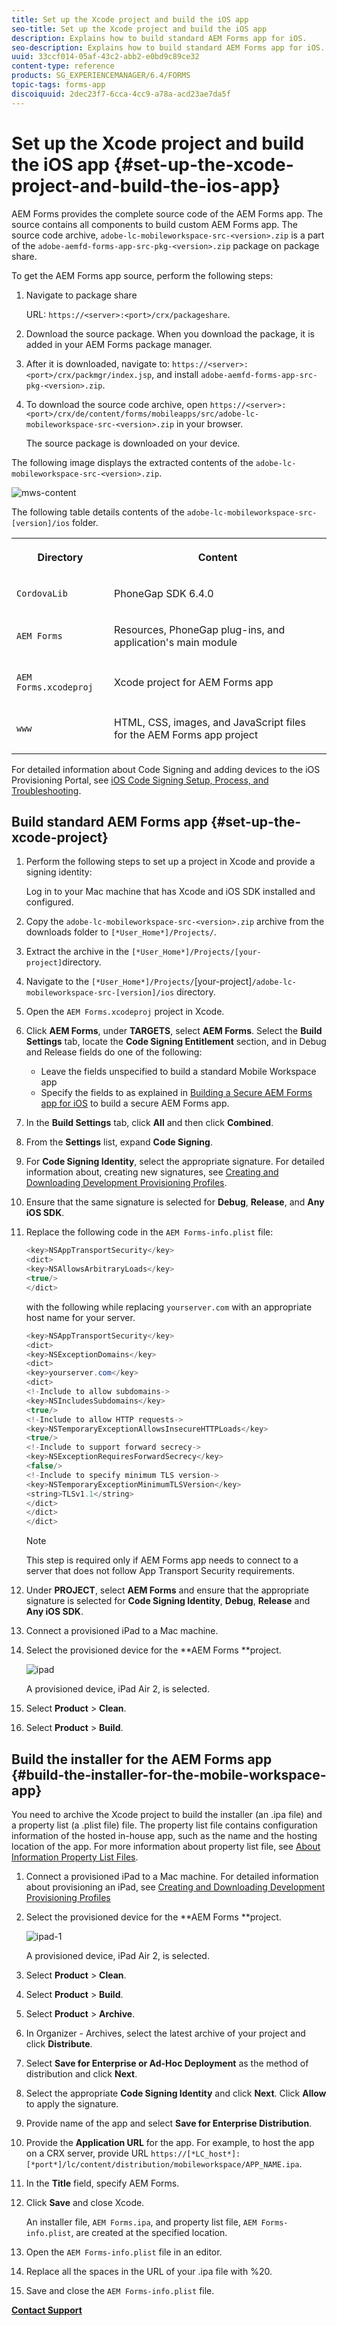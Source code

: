 ```yaml
---
title: Set up the Xcode project and build the iOS app
seo-title: Set up the Xcode project and build the iOS app
description: Explains how to build standard AEM Forms app for iOS.
seo-description: Explains how to build standard AEM Forms app for iOS.
uuid: 33ccf014-05af-43c2-abb2-e0bd9c89ce32
content-type: reference
products: SG_EXPERIENCEMANAGER/6.4/FORMS
topic-tags: forms-app
discoiquuid: 2dec23f7-6cca-4cc9-a78a-acd23ae7da5f
---
```


# Set up the Xcode project and build the iOS app {#set-up-the-xcode-project-and-build-the-ios-app}

AEM Forms provides the complete source code of the AEM Forms app. The source contains all components to build custom AEM Forms app. The source code archive, `adobe-lc-mobileworkspace-src-<version>.zip` is a part of the `adobe-aemfd-forms-app-src-pkg-<version>.zip` package on package share.

To get the AEM Forms app source, perform the following steps:

1. Navigate to package share 

   URL: `https://<server>:<port>/crx/packageshare`.

1. Download the source package. When you download the package, it is added in your AEM Forms package manager.
1. After it is downloaded, navigate to: `https://<server>:<port>/crx/packmgr/index.jsp`, and install `adobe-aemfd-forms-app-src-pkg-<version>.zip`.

1. To download the source code archive, open `https://<server>:<port>/crx/de/content/forms/mobileapps/src/adobe-lc-mobileworkspace-src-<version>.zip` in your browser.  

   The source package is downloaded on your device.

The following image displays the extracted contents of the `adobe-lc-mobileworkspace-src-<version>.zip`.

![mws-content](assets/mws-content.png)

The following table details contents of the `adobe-lc-mobileworkspace-src-[version]/ios` folder.

<table> 
 <tbody> 
  <tr> 
   <th><p>Directory</p> </th> 
   <th><p>Content</p> </th> 
  </tr> 
  <tr> 
   <td><p><code>CordovaLib</code></p> </td> 
   <td><p>PhoneGap SDK 6.4.0</p> </td> 
  </tr> 
  <tr> 
   <td><p><code>AEM Forms</code></p> </td> 
   <td><p>Resources, PhoneGap plug-ins, and application's main module</p> </td> 
  </tr> 
  <tr> 
   <td><p><code>AEM Forms.xcodeproj</code></p> </td> 
   <td><p>Xcode project for AEM Forms app</p> </td> 
  </tr> 
  <tr> 
   <td><p><code>www</code></p> </td> 
   <td><p>HTML, CSS, images, and JavaScript files for the AEM Forms app project</p> </td> 
  </tr> 
 </tbody> 
</table>

For detailed information about Code Signing and adding devices to the iOS Provisioning Portal, see [iOS Code Signing Setup, Process, and Troubleshooting](https://developer.apple.com/library/ios/documentation/IDEs/Conceptual/AppDistributionGuide/MaintainingCertificates/MaintainingCertificates.html).

## Build standard AEM Forms app {#set-up-the-xcode-project}

1. Perform the following steps to set up a project in Xcode and provide a signing identity:

   Log in to your Mac machine that has Xcode and iOS SDK installed and configured.

1. Copy the `adobe-lc-mobileworkspace-src-<version>.zip` archive from the downloads folder to `[*User_Home*]/Projects/`.
1. Extract the archive in the `[*User_Home*]/Projects/[your-project]`directory.
1. Navigate to the ` [*User_Home*]/Projects/ `[your-project]`/adobe-lc-mobileworkspace-src-[version]/ios` directory.
1. Open the `AEM Forms.xcodeproj` project in Xcode.
1. Click **AEM Forms**, under **TARGETS**, select **AEM Forms**. Select the **Build Settings** tab, locate the **Code Signing Entitlement** section, and in Debug and Release fields do one of the following:

    * Leave the fields unspecified to build a standard Mobile Workspace app
    * Specify the fields to as explained in [Building a Secure AEM Forms app for iOS](/help/forms/using/building-secure-mobile-workspace-app.md) to build a secure AEM Forms app.

1. In the **Build Settings** tab, click **All** and then click **Combined**.
1. From the **Settings** list, expand **Code Signing**. 
1. For **Code Signing Identity**, select the appropriate signature. For detailed information about, creating new signatures, see [Creating and Downloading Development Provisioning Profiles](https://developer.apple.com/library/ios/documentation/IDEs/Conceptual/AppStoreDistributionTutorial/CreatingYourTeamProvisioningProfile/CreatingYourTeamProvisioningProfile.html).
1. Ensure that the same signature is selected for **Debug**, **Release**, and **Any iOS SDK**.
1. Replace the following code in the `AEM Forms-info.plist` file:

   ```java
   <key>NSAppTransportSecurity</key>
   <dict>
   <key>NSAllowsArbitraryLoads</key>
   <true/>
   </dict>
   ```

   with the following while replacing `yourserver.com` with an appropriate host name for your server.

   ```java
   <key>NSAppTransportSecurity</key>
   <dict>
   <key>NSExceptionDomains</key>
   <dict>
   <key>yourserver.com</key>
   <dict>
   <!-Include to allow subdomains->
   <key>NSIncludesSubdomains</key>
   <true/>
   <!-Include to allow HTTP requests->
   <key>NSTemporaryExceptionAllowsInsecureHTTPLoads</key>
   <true/>
   <!-Include to support forward secrecy->
   <key>NSExceptionRequiresForwardSecrecy</key>
   <false/>
   <!-Include to specify minimum TLS version->
   <key>NSTemporaryExceptionMinimumTLSVersion</key>
   <string>TLSv1.1</string>
   </dict>
   </dict>
   </dict>
   ```

   >[!NOTE]
   >
   >This step is required only if AEM Forms app needs to connect to a server that does not follow App Transport Security requirements.

1. Under **PROJECT**, select **AEM Forms** and ensure that the appropriate signature is selected for **Code Signing Identity**, **Debug**, **Release** and **Any iOS SDK**.
1. Connect a provisioned iPad to a Mac machine. 
1. Select the provisioned device for the **AEM Forms **project.

   ![ipad](assets/ipad.png)

   A provisioned device, iPad Air 2, is selected.

1. Select **Product** &gt; **Clean**.
1. Select **Product** &gt; **Build**.

## Build the installer for the AEM Forms app {#build-the-installer-for-the-mobile-workspace-app}

You need to archive the Xcode project to build the installer (an .ipa file) and a property list (a .plist file) file. The property list file contains configuration information of the hosted in-house app, such as the name and the hosting location of the app. For more information about property list file, see [About Information Property List Files](https://developer.apple.com/library/ios/#documentation/general/Reference/InfoPlistKeyReference/Articles/AboutInformationPropertyListFiles.html).

1. Connect a provisioned iPad to a Mac machine. For detailed information about provisioning an iPad, see [Creating and Downloading Development Provisioning Profiles](https://developer.apple.com/library/ios/documentation/IDEs/Conceptual/AppStoreDistributionTutorial/CreatingYourTeamProvisioningProfile/CreatingYourTeamProvisioningProfile.html)
1. Select the provisioned device for the **AEM Forms **project.

   ![ipad-1](assets/ipad-1.png)

   A provisioned device, iPad Air 2, is selected.

1. Select **Product** &gt; **Clean**.
1. Select **Product** &gt; **Build**.
1. Select **Product** &gt; **Archive**.
1. In Organizer - Archives, select the latest archive of your project and click **Distribute**.
1. Select **Save for Enterprise or Ad-Hoc Deployment** as the method of distribution and click **Next**.
1. Select the appropriate **Code Signing Identity** and click **Next**. Click **Allow** to apply the signature.
1. Provide name of the app and select **Save for Enterprise Distribution**.
1. Provide the **Application URL** for the app. For example, to host the app on a CRX server, provide URL `https://[*LC_host*]:[*port*]/lc/content/distribution/mobileworkspace/APP_NAME.ipa`.
1. In the **Title** field, specify AEM Forms.
1. Click **Save** and close Xcode.

   An installer file, `AEM Forms.ipa`, and property list file, `AEM Forms-info.plist`, are created at the specified location.

1. Open the `AEM Forms-info.plist` file in an editor.
1. Replace all the spaces in the URL of your .ipa file with %20.
1. Save and close the `AEM Forms-info.plist` file.

**[Contact Support](https://www.adobe.com/account/sign-in.supportportal.html)**
